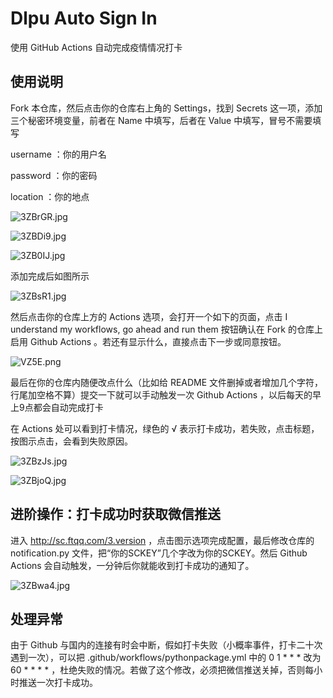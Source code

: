 # Dlpu Auto Sign In
使用 GitHub Actions 自动完成疫情情况打卡

## 使用说明

Fork 本仓库，然后点击你的仓库右上角的 Settings，找到 Secrets 这一项，添加三个秘密环境变量，前者在 Name 中填写，后者在 Value 中填写，冒号不需要填写

username ：你的用户名

password ：你的密码

location ：你的地点

![3ZBrGR.jpg](https://s2.ax1x.com/2020/02/20/3ZBrGR.jpg)

![3ZBDi9.jpg](https://s2.ax1x.com/2020/02/20/3ZBDi9.jpg)

![3ZB0IJ.jpg](https://s2.ax1x.com/2020/02/20/3ZB0IJ.jpg)

添加完成后如图所示

![3ZBsR1.jpg](https://s2.ax1x.com/2020/02/20/3ZBsR1.jpg)

然后点击你的仓库上方的 Actions 选项，会打开一个如下的页面，点击 I understand my workflows, go ahead and run them
 按钮确认在 Fork 的仓库上启用 Github Actions 。若还有显示什么，直接点击下一步或同意按钮。
 
![VZ5E.png](https://img.xirikm.net/images/VZ5E.png)
 
最后在你的仓库内随便改点什么（比如给 README 文件删掉或者增加几个字符，行尾加空格不算）提交一下就可以手动触发一次 Github Actions ，以后每天的早上9点都会自动完成打卡

在 Actions 处可以看到打卡情况，绿色的 √ 表示打卡成功，若失败，点击标题，按图示点击，会看到失败原因。

![3ZBzJs.jpg](https://s2.ax1x.com/2020/02/20/3ZBzJs.jpg)

![3ZBjoQ.jpg](https://s2.ax1x.com/2020/02/20/3ZBjoQ.jpg)

## 进阶操作：打卡成功时获取微信推送

进入 http://sc.ftqq.com/3.version ，点击图示选项完成配置，最后修改仓库的 notification.py 文件，把“你的SCKEY”几个字改为你的SCKEY。然后 Github Actions 会自动触发，一分钟后你就能收到打卡成功的通知了。

![3ZBwa4.jpg](https://s2.ax1x.com/2020/02/20/3ZBwa4.jpg)

## 处理异常

由于 Github 与国内的连接有时会中断，假如打卡失败（小概率事件，打卡二十次遇到一次），可以把 .github/workflows/pythonpackage.yml 中的 0 1 * * * 改为 60 * * * * ，杜绝失败的情况。若做了这个修改，必须把微信推送关掉，否则每小时推送一次打卡成功。
